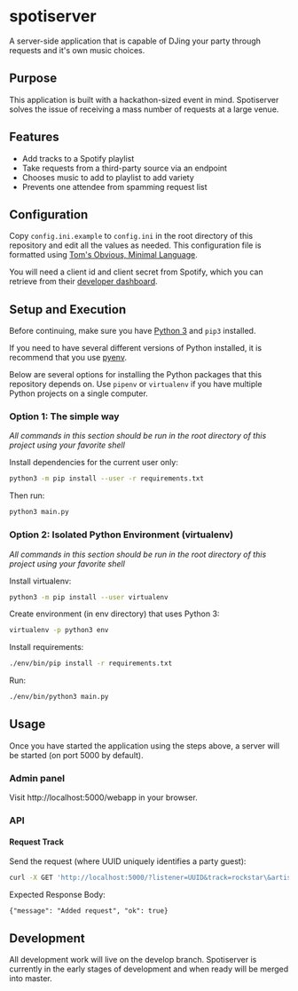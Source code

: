 # spotiserver

A server-side application that is capable of DJing your party through requests
and it's own music choices.

## Purpose

This application is built with a hackathon-sized event in mind. Spotiserver
solves the issue of receiving a mass number of requests at a large venue.

## Features

- Add tracks to a Spotify playlist
- Take requests from a third-party source via an endpoint
- Chooses music to add to playlist to add variety
- Prevents one attendee from spamming request list

## Configuration

Copy `config.ini.example` to `config.ini` in the root directory of this
repository and edit all the values as needed. This configuration file is
formatted using [Tom's Obvious, Minimal Language][toml].

You will need a client id and client secret from Spotify, which you can
retrieve from their [developer dashboard][spotify].

## Setup and Execution

Before continuing, make sure you have [Python 3][python] and `pip3` installed.

If you need to have several different versions of Python installed, it is
recommend that you use [pyenv][pyenv].

Below are several options for installing the Python packages that this
repository depends on. Use `pipenv` or `virtualenv` if you have multiple Python
projects on a single computer.

### Option 1: The simple way

*All commands in this section should be run in the root directory of this
project using your favorite shell*

Install dependencies for the current user only:

```bash
python3 -m pip install --user -r requirements.txt
```

Then run:

```bash
python3 main.py
```

### Option 2: Isolated Python Environment (virtualenv)

*All commands in this section should be run in the root directory of this
project using your favorite shell*

Install virtualenv:

```bash
python3 -m pip install --user virtualenv
```

Create environment (in env directory) that uses Python 3:

```bash
virtualenv -p python3 env
```

Install requirements:

```bash
./env/bin/pip install -r requirements.txt
```

Run:

```bash
./env/bin/python3 main.py
```

## Usage

Once you have started the application using the steps above, a server will be
started (on port 5000 by default).

### Admin panel

Visit http://localhost:5000/webapp in your browser.

### API

#### Request Track

Send the request (where UUID uniquely identifies a party guest):

```bash
curl -X GET 'http://localhost:5000/?listener=UUID&track=rockstar\&artist=post+malone'
```

Expected Response Body:

```
{"message": "Added request", "ok": true}
```

## Development

All development work will live on the develop branch. Spotiserver is currently
in the early stages of development and when ready will be merged into master.

[pyenv]: https://github.com/pyenv/pyenv
[python]: https://www.python.org/
[spotify]: https://developer.spotify.com/dashboard/
[toml]: https://github.com/toml-lang/toml
